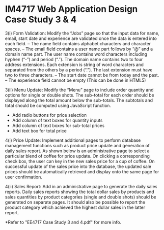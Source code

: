 # IM4717 Web Application Design Case Study 3 & 4

3(i) Form Validation: Modify the “Jobs” page so that the input data for name, email, start date and experience are validated once the data is entered into each field.
– The name field contains alphabet characters and character spaces.
– The email field contains a user name part follows by “@” and a domain name part. The user name contains word characters including hyphen (“-”) and period (“.”). The domain name contains two to four address extensions. Each extension is string of word characters and separated from the others by a period (“.”). The last extension must have two to three characters.
– The start date cannot be from today and the past.
– The experience field cannot be empty (This can be done in HTML5)

3(ii) Menu Update: Modify the “Menu” page to include order quantity and options for single or double shots. The sub-total for each order should be displayed along the total amount below the sub-totals. The subtotals and total should be computed using JavaScript function.
- Add	radio	buttons	for	price	selection
- Add	column	of	text	boxes	for	quantity	inputs	
- Add	column	of	text	boxes	for	sub-total	prices
- Add	text	box	for	total	price

4(i) Price Update: Implement additional pages to perform database management functions such as product price update and generation of daily sales report. As shown below is an administrative page to select a particular blend of coffee for price update. On clicking a corresponding check box, the user can key in the new sales price for a cup of coffee. On successful update of the sales price into the database, the updated sale prices should be automatically retrieved and display onto the same page for user confirmation.

4(ii) Sales Report: Add in an administrative page to generate the daily sales reports. Daily sales reports showing the total dollar sales by products and sales quantities by product categories (single and double shots) should be generated on separate pages. It should also be possible to report the product category which achieved the highest dollar sales in the latter report. 

*Refer to "EE4717 Case Study 3 and 4.pdf" for more info.
